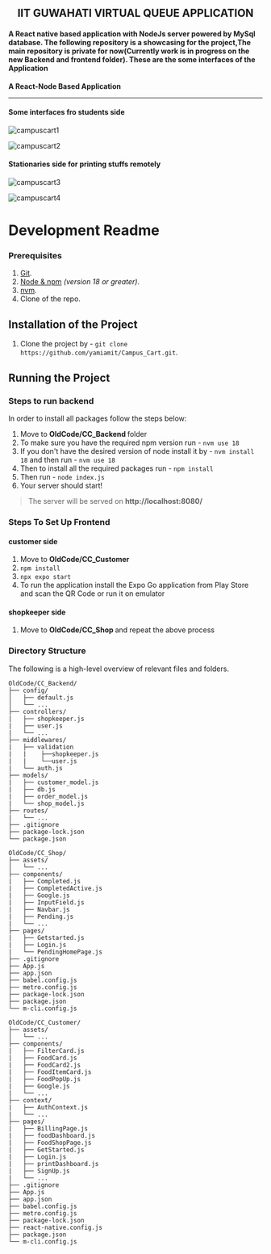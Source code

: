 
<h2 align="center">IIT GUWAHATI VIRTUAL QUEUE APPLICATION</h2>
<h4 align="left">A React native based application with NodeJs server powered by MySql database. The following repository is a showcasing for the project,The main repository is private for now(Currently work is in progress on the new Backend and frontend folder). These are the some interfaces of the Application</h4>

**A React-Node Based  Application**  

-------
#### Some interfaces fro students side
![campuscart1](https://github.com/iks1/PickMeUp/assets/94672267/7a81f03f-c891-4547-a230-8ee209db2f24)

![campuscart2](https://github.com/iks1/PickMeUp/assets/94672267/81cf955e-6d88-41cd-b55f-7c92c4a51d02)
#### Stationaries side for printing stuffs remotely
![campuscart3](https://github.com/iks1/PickMeUp/assets/94672267/06e28695-e173-43e5-897c-618a28406953)

![campuscart4](https://github.com/iks1/PickMeUp/assets/94672267/c98be325-ea74-4724-9a1e-f56b9eb5d0fc)


# Development Readme


### Prerequisites

1.  [Git](https://git-scm.com/downloads).
2.  [Node & npm](https://nodejs.org/en/download/) _(version 18 or greater)_.
3.  [nvm](https://dev.to/skaytech/how-to-install-node-version-manager-nvm-for-windows-10-4nbi).
4.  Clone of the repo.

## Installation of the Project

1. Clone the project by -  `git clone https://github.com/yamiamit/Campus_Cart.git`.

## Running the Project

### Steps to run backend

In order to install all packages follow the steps below:

 1. Move to <b> OldCode/CC_Backend </b> folder
 2. To make sure you have the required npm version run -  `nvm use 18`
 3. If you don't have the desired version of node install it by -  `nvm install 18` and then run -  `nvm use 18`
 4. Then to install all the required packages run -  `npm install`
 5. Then run -  `node index.js`
 6. Your server should start!

 > The server will be served on **http://localhost:8080/**

### Steps To Set Up Frontend
 
 #### customer side
 1. Move to <b> OldCode/CC_Customer </b>
 2. `npm install`
 3. `npx expo start`
 4. To run the application install the Expo Go application from Play Store and scan the QR Code or run  it on emulator

 #### shopkeeper side
 1. Move to <b> OldCode/CC_Shop </b> and repeat the above process


### Directory Structure

The following is a high-level overview of relevant files and folders.

```
OldCode/CC_Backend/
├── config/
│   ├── default.js
│   └── ...
├── controllers/
|   ├── shopkeeper.js
|   ├── user.js
|   └── ...
├── middlewares/
|   ├── validation
|   |    ├──shopkeeper.js
|   |    └──user.js
|   └── auth.js
├── models/
|   ├── customer_model.js
|   ├── db.js
|   ├── order_model.js
|   └── shop_model.js
├── routes/
|   └── ...
├── .gitignore
├── package-lock.json
└── package.json

OldCode/CC_Shop/
├── assets/
│   └── ...
├── components/
|   ├── Completed.js
|   ├── CompletedActive.js
|   ├── Google.js
|   ├── InputField.js
|   ├── Navbar.js
|   ├── Pending.js
|   └── ...
├── pages/
|   ├── Getstarted.js
|   ├── Login.js
|   └── PendingHomePage.js
├── .gitignore
├── App.js
├── app.json
├── babel.config.js
├── metro.config.js
├── package-lock.json
├── package.json
└── m-cli.config.js

OldCode/CC_Customer/
├── assets/
│   └── ...
├── components/
|   ├── FilterCard.js
|   ├── FoodCard.js
|   ├── FoodCard2.js
|   ├── FoodItemCard.js
|   ├── FoodPopUp.js
|   ├── Google.js
|   └── ...
├── context/
|   ├── AuthContext.js
|   └── ...
├── pages/
|   ├── BillingPage.js
|   ├── foodDashboard.js
|   ├── FoodShopPage.js
|   ├── GetStarted.js
|   ├── Login.js
|   ├── printDashboard.js
|   ├── SignUp.js
|   └── ...
├── .gitignore
├── App.js
├── app.json
├── babel.config.js
├── metro.config.js
├── package-lock.json
├── react-native.config.js
├── package.json
└── m-cli.config.js


```
